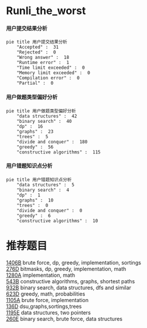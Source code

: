 # Runli_the_worst

<!-- tabs:start -->



#### **用户提交结果分析**

```mermaid
pie title 用户提交结果分析
    "Accepted" :  31
    "Rejected" :  0
    "Wrong answer" :  18
    "Runtime error" :  1
    "Time limit exceeded" :  0
    "Memory limit exceeded" :  0
    "Compilation error" :  0
    "Partial" :  0
```

#### **用户做题类型偏好分析**

```mermaid
pie title 用户做题类型偏好分析
    "data structures" :  42
    "binary search" :  40
    "dp" :  16
    "graphs" :  23
    "trees" :  5
    "divide and conquer" :  180
    "greedy" :  56
    "constructive algorithms" :  115
```
#### **用户错题知识点分析**

```mermaid
pie title 用户错题知识点分析
    "data structures" :  5
    "binary search" :  4
    "dp" :  1
    "graphs" :  10
    "trees" :  0
    "divide and conquer" :  0
    "greedy" :  6
    "constructive algorithms" :  10
```



<!-- tabs:end -->
# 推荐题目
[1406B](https://codeforces.com/contest/1406/problem/B)		brute force,
                        dp,
                        greedy,
                        implementation,
                        sortings		  
[276D](https://codeforces.com/contest/276/problem/D)		bitmasks,
                        dp,
                        greedy,
                        implementation,
                        math		  
[1280A](https://codeforces.com/contest/1280/problem/A)		implementation,
                        math		  
[543B](https://codeforces.com/contest/543/problem/B)		constructive algorithms,
                        graphs,
                        shortest paths		  
[932B](https://codeforces.com/contest/932/problem/B)		binary search,
                        data structures,
                        dfs and similar		  
[623D](https://codeforces.com/contest/623/problem/D)		greedy,
                        math,
                        probabilities		  
[1105A](https://codeforces.com/contest/1105/problem/A)		brute force,
                        implementation		  
[136D](https://codeforces.com/contest/136/problem/D)		dsu,graphs,sortings,trees		  
[1195E](https://codeforces.com/contest/1195/problem/E)		data structures,
                        two pointers		  
[260E](https://codeforces.com/contest/260/problem/E)		binary search,
                        brute force,
                        data structures		  
